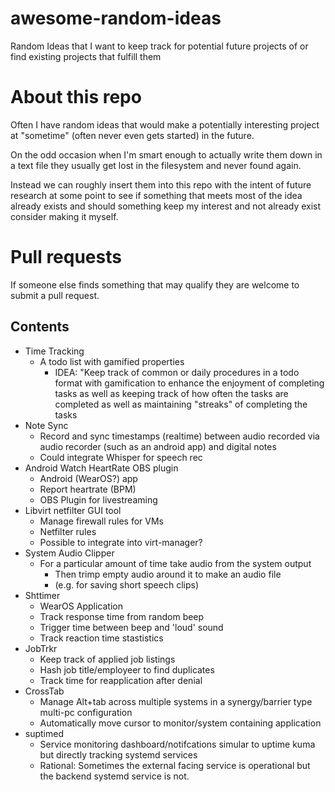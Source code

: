 # awesome-random-ideas
Random Ideas that I want to keep track for potential future projects of or find existing projects that fulfill them

# About this repo
Often I have random ideas that would make a potentially interesting project at "sometime" (often never even gets started) in the future.

On the odd occasion when I'm smart enough to actually write them down in a text file they usually get lost in the filesystem and never found again.

Instead we can roughly insert them into this repo with the intent of future research at some point to see if something that meets most of the idea already exists and should something keep my interest and not already exist consider making it myself.

# Pull requests
If someone else finds something that may qualify they are welcome to submit a pull request.

## Contents
- Time Tracking
  - A todo list with gamified properties
    - IDEA: "Keep track of common or daily procedures in a todo format with gamification to enhance the enjoyment of completing tasks as well as keeping track of how often the tasks are completed as well as maintaining "streaks" of completing the tasks
- Note Sync
  - Record and sync timestamps (realtime) between audio recorded via audio recorder (such as an android app) and digital notes
  - Could integrate Whisper for speech rec
- Android Watch HeartRate OBS plugin
  - Android (WearOS?) app
  - Report heartrate (BPM)
  - OBS Plugin for livestreaming
- Libvirt netfilter GUI tool
    - Manage firewall rules for VMs
    - Netfilter rules
    - Possible to integrate into virt-manager?
- System Audio Clipper
  - For a particular amount of time take audio from the system output
    - Then trimp empty audio around it to make an audio file
    - (e.g. for saving short speech clips)
- Shttimer
  - WearOS Application
  - Track response time from random beep
  - Trigger time between beep and 'loud' sound
  - Track reaction time stastistics
- JobTrkr
  - Keep track of applied job listings
  - Hash job title/employeer to find duplicates
  - Track time for reapplication after denial
- CrossTab
  - Manage Alt+tab across multiple systems in a synergy/barrier type multi-pc configuration
  - Automatically move cursor to monitor/system containing application
- suptimed
  - Service monitoring dashboard/notifcations simular to uptime kuma but directly tracking systemd services
  - Rational: Sometimes the external facing service is operational but the backend systemd service is not.
